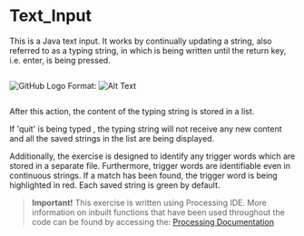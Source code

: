 # Text_Input
This is a Java text input. It works by continually updating a string, also referred to as a typing string, in which is being written until the return key, i.e. enter, is being pressed.

```
```
![GitHub Logo](/images/logo.png)
Format: ![Alt Text](url)
```
```
 After this action, the content of the typing string is stored in a list.

 If 'quit' is being typed , the typing string will not receive any new content and all the saved strings in the list are being displayed. 

Additionally, the exercise is designed to identify any trigger words which are stored in a separate file. Furthermore, trigger words are identifiable even in continuous strings. If a match has been found, the trigger word is being highlighted in red. Each saved string is green by default.

> **Important!**
> This exercise is written using Processing IDE. More information on inbuilt functions that have been used throughout the code can be found by accessing the: [Processing Documentation](https://processing.org/reference/)

<!--stackedit_data:
eyJoaXN0b3J5IjpbLTEwNDEyNTE0OTEsLTgyNTI2MDEzNywtMT
c4NjU0NDM4MSwyMDA5OTU1MDA1LDE4ODkxMTIyODddfQ==
-->
